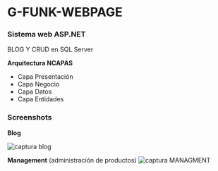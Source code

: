 # G-FUNK-WEBPAGE

### Sistema web ASP.NET 
BLOG Y CRUD en SQL Server

**Arquitectura NCAPAS**

+ Capa Presentación 
+ Capa Negocio
+ Capa Datos
+ Capa Entidades

### Screenshots


**Blog**

![captura blog](https://user-images.githubusercontent.com/67779237/87281676-52beb080-c4a8-11ea-90fd-12c898c48c5a.png)


**Management** (administración de productos)
![captura MANAGMENT](https://user-images.githubusercontent.com/67779237/87281687-54887400-c4a8-11ea-9562-ddd96ccd0e30.png)
